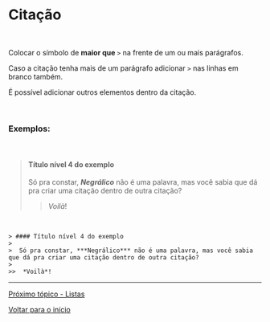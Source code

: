 # Citação  
<br>

Colocar o símbolo de **maior que** `>` na frente de um ou mais parágrafos.  

Caso a citação tenha mais de um parágrafo adicionar `>` nas linhas em branco também.  

É possível adicionar outros elementos dentro da citação.  
  
<br>
  
### Exemplos:  
<br>

> #### Título nível 4 do exemplo  
>  
>  Só pra constar, ***Negrálico*** não é uma palavra, mas você sabia que dá pra criar uma citação dentro de outra citação?  
>  
>>  *Voilà*!  
<br>
  
```
> #### Título nível 4 do exemplo  
>
>  Só pra constar, ***Negrálico*** não é uma palavra, mas você sabia que dá pra criar uma citação dentro de outra citação?
>
>>  *Voilà*!  
```
  
---
  
[Próximo tópico - Listas](listas.md)  
  
[Voltar para o início](README.md)  
